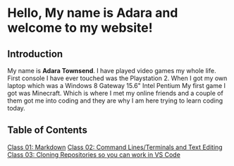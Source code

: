 # Hello, My name is Adara and welcome to my website!

## Introduction
My name is **Adara Townsend**. I have played video games my whole life. First console I have ever touched was the Playstation 2. When I got my own laptop which was a Windows 8 Gateway 15.6" Intel Pentium My first game I got was Minecraft. Which is where I met my online friends and a couple of them got me into coding and they are why I am here trying to learn coding today.

## Table of Contents
[Class 01: Markdown](https://adard2002.github.io/learning-journal/DISCUSSION_01.html)
[Class 02: Command Lines/Terminals and Text Editing](https://adard2002.github.io/learning-journal/DISCUSSION_02.html)
[Class 03: Cloning Repositories so you can work in VS Code]()

